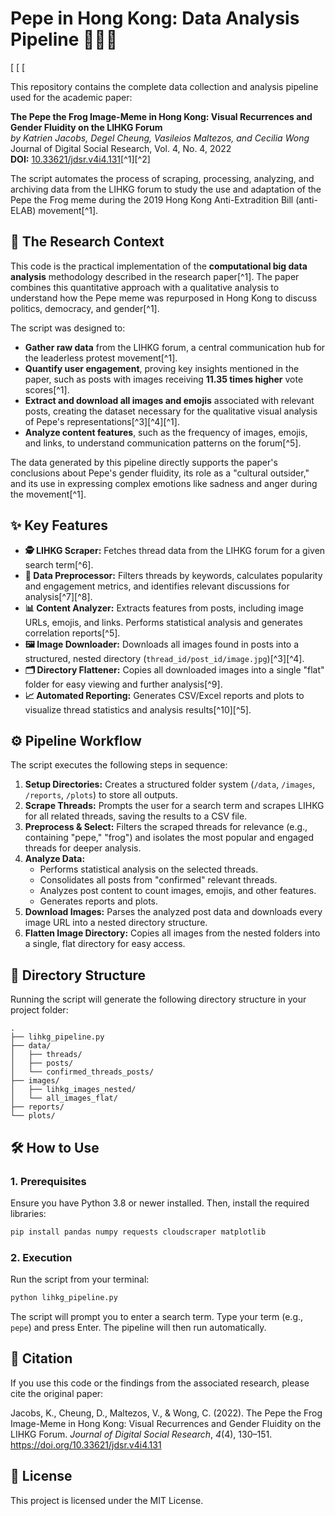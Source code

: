 # Pepe in Hong Kong: Data Analysis Pipeline 🐸🇭🇰

[
[
[

This repository contains the complete data collection and analysis pipeline used for the academic paper:

**The Pepe the Frog Image-Meme in Hong Kong: Visual Recurrences and Gender Fluidity on the LIHKG Forum**
<br> *by Katrien Jacobs, Degel Cheung, Vasileios Maltezos, and Cecilia Wong*
<br> Journal of Digital Social Research, Vol. 4, No. 4, 2022
<br> **DOI:** [10.33621/jdsr.v4i4.131](https://doi.org/10.33621/jdsr.v4i4.131)[^1][^2]

The script automates the process of scraping, processing, analyzing, and archiving data from the LIHKG forum to study the use and adaptation of the Pepe the Frog meme during the 2019 Hong Kong Anti-Extradition Bill (anti-ELAB) movement[^1].

## 🔬 The Research Context

This code is the practical implementation of the **computational big data analysis** methodology described in the research paper[^1]. The paper combines this quantitative approach with a qualitative analysis to understand how the Pepe meme was repurposed in Hong Kong to discuss politics, democracy, and gender[^1].

The script was designed to:

* **Gather raw data** from the LIHKG forum, a central communication hub for the leaderless protest movement[^1].
* **Quantify user engagement**, proving key insights mentioned in the paper, such as posts with images receiving **11.35 times higher** vote scores[^1].
* **Extract and download all images and emojis** associated with relevant posts, creating the dataset necessary for the qualitative visual analysis of Pepe's representations[^3][^4][^1].
* **Analyze content features**, such as the frequency of images, emojis, and links, to understand communication patterns on the forum[^5].

The data generated by this pipeline directly supports the paper's conclusions about Pepe's gender fluidity, its role as a "cultural outsider," and its use in expressing complex emotions like sadness and anger during the movement[^1].

## ✨ Key Features

* **🕵️ LIHKG Scraper:** Fetches thread data from the LIHKG forum for a given search term[^6].
* **🧹 Data Preprocessor:** Filters threads by keywords, calculates popularity and engagement metrics, and identifies relevant discussions for analysis[^7][^8].
* **📊 Content Analyzer:** Extracts features from posts, including image URLs, emojis, and links. Performs statistical analysis and generates correlation reports[^5].
* **🖼️ Image Downloader:** Downloads all images found in posts into a structured, nested directory (`thread_id/post_id/image.jpg`)[^3][^4].
* **🗂️ Directory Flattener:** Copies all downloaded images into a single "flat" folder for easy viewing and further analysis[^9].
* **📈 Automated Reporting:** Generates CSV/Excel reports and plots to visualize thread statistics and analysis results[^10][^5].


## ⚙️ Pipeline Workflow

The script executes the following steps in sequence:

1. **Setup Directories:** Creates a structured folder system (`/data`, `/images`, `/reports`, `/plots`) to store all outputs.
2. **Scrape Threads:** Prompts the user for a search term and scrapes LIHKG for all related threads, saving the results to a CSV file.
3. **Preprocess \& Select:** Filters the scraped threads for relevance (e.g., containing "pepe," "frog") and isolates the most popular and engaged threads for deeper analysis.
4. **Analyze Data:**
    * Performs statistical analysis on the selected threads.
    * Consolidates all posts from "confirmed" relevant threads.
    * Analyzes post content to count images, emojis, and other features.
    * Generates reports and plots.
5. **Download Images:** Parses the analyzed post data and downloads every image URL into a nested directory structure.
6. **Flatten Image Directory:** Copies all images from the nested folders into a single, flat directory for easy access.

## 📂 Directory Structure

Running the script will generate the following directory structure in your project folder:

```
.
├── lihkg_pipeline.py
├── data/
│   ├── threads/
│   ├── posts/
│   └── confirmed_threads_posts/
├── images/
│   ├── lihkg_images_nested/
│   └── all_images_flat/
├── reports/
└── plots/
```


## 🛠️ How to Use

### 1. Prerequisites

Ensure you have Python 3.8 or newer installed. Then, install the required libraries:

```bash
pip install pandas numpy requests cloudscraper matplotlib
```


### 2. Execution

Run the script from your terminal:

```bash
python lihkg_pipeline.py
```

The script will prompt you to enter a search term. Type your term (e.g., `pepe`) and press Enter. The pipeline will then run automatically.

## 🙏 Citation

If you use this code or the findings from the associated research, please cite the original paper:

Jacobs, K., Cheung, D., Maltezos, V., \& Wong, C. (2022). The Pepe the Frog Image-Meme in Hong Kong: Visual Recurrences and Gender Fluidity on the LIHKG Forum. *Journal of Digital Social Research*, *4*(4), 130–151. https://doi.org/10.33621/jdsr.v4i4.131

## 📜 License

This project is licensed under the MIT License.